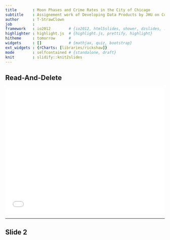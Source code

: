 ```yaml
---
title       : Moon Phases and Crime Rates in the City of Chicago
subtitle    : Assignement work of Developing Data Products by JHU on Corsera
author      : T-StrawClown
job         : 
framework   : io2012        # {io2012, html5slides, shower, dzslides, ...}
highlighter : highlight.js  # {highlight.js, prettify, highlight}
hitheme     : tomorrow      # 
widgets     : []            # {mathjax, quiz, bootstrap}
ext_widgets : {rCharts: [libraries/rickshaw]}
mode        : selfcontained # {standalone, draft}
knit        : slidify::knit2slides
---
```


## Read-And-Delete

<iframe src=' figure/rickshaw-1.html ' scrolling='no' frameBorder='0' seamless class='rChart rickshaw ' id=iframe- chartba86a2e5a2c ></iframe> <style>iframe.rChart{ width: 100%; height: 400px;}</style>


<!-- --- .class #id  -->
--- 
 

## Slide 2




